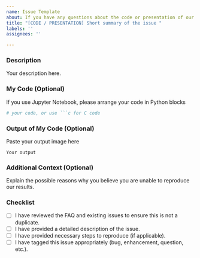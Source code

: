 ```yaml
---
name: Issue Template
about: If you have any questions about the code or presentation of our project
title: "[CODE / PRESENTATION] Short summary of the issue "
labels: ''
assignees: ''

---
```


### Description

Your description here.

### My Code (Optional)

If you use Jupyter Notebook, please arrange your code in Python blocks

```python
# your code, or use ```c for C code
```

### Output of My Code (Optional)

Paste your output image here

```plain
Your output
```

### Additional Context (Optional)

Explain the possible reasons why you believe you are unable to reproduce our results.

### Checklist
- [ ] I have reviewed the FAQ and existing issues to ensure this is not a duplicate.
- [ ] I have provided a detailed description of the issue.
- [ ] I have provided necessary steps to reproduce (if applicable).
- [ ] I have tagged this issue appropriately (bug, enhancement, question, etc.).
